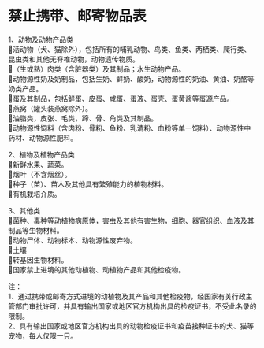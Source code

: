 # 禁止携带、邮寄物品表
1、动物及动物产品类  
🔸活动物（犬、猫除外），包括所有的哺乳动物、鸟类、鱼类、两栖类、爬行类、昆虫类和其他无脊椎动物，动物遗传物质。  
🔸（生或熟）肉类（含脏器类）及其制品；水生动物产品。  
 🔸动物源性奶及奶制品，包括生奶、鲜奶、酸奶，动物源性的奶油、黄油、奶酪等奶类产品。  
🔸蛋及其制品，包括鲜蛋、皮蛋、咸蛋、蛋液、蛋壳、蛋黄酱等蛋源产品。  
🔸燕窝（罐头装燕窝除外）。  
🔸油脂类，皮张、毛类，蹄、骨、角类及其制品。  
🔸动物源性饲料（含肉粉、骨粉、鱼粉、乳清粉、血粉等单一饲料）、动物源性中药材、动物源性肥料。  

2、植物及植物产品类  
🔸新鲜水果、蔬菜。  
🔸烟叶（不含烟丝）。  
🔸种子（苗）、苗木及其他具有繁殖能力的植物材料。  
🔸有机栽培介质。  

3、其他类  
🔸菌种、毒种等动植物病原体，害虫及其他有害生物，细胞、器官组织、血液及其制品等生物材料。  
🔸动物尸体、动物标本、动物源性废弃物。  
🔸土壤  
🔸转基因生物材料。  
🔸国家禁止进境的其他动植物、动植物产品和其他检疫物。  

注：  
1、通过携带或邮寄方式进境的动植物及其产品和其他检疫物，经国家有关行政主管部门审批许可，并具有输出国家或地区官方机构出具的检疫证书，不受此名录的限制。  
2、具有输出国家或地区官方机构出具的动物检疫证书和疫苗接种证书的犬、猫等宠物，每人仅限一只。  